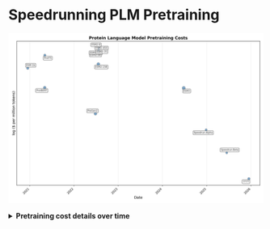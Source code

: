 # Speedrunning PLM Pretraining

![Speedrunning PLM Pretraining](docs/assets/model_costs.png)

<details>
<summary><strong>Pretraining cost details over time</strong></summary>

ESM-1b
- 4.25 hours per epoch, 56 epochs, 128 V100 GPUs
- [Source](https://epoch.ai/data/notable-ai-models)
- 238 hours x 128 gpus is 30,464 V100 hours
- 8xV100 on AWS is ~$24.48 [on demand](https://instances.vantage.sh/aws/ec2/p3.16xlarge)
- Assume 1/2 of that per hours because of scale and year is 2020, but the GPUs were newer so this is generous
- $1.53 gpu/hour * 30,464 hours is $46,610

ProtBERT, ProtT5, Progen2
- Estimated from [here](https://epoch.ai/data/notable-ai-models)

ESM2-15B
- Approximated at $1.5 million USD
- [Source](https://www.biorxiv.org/content/10.1101/2024.09.23.614603v1.full)
ESM2-3B
- Roughly 1/2 of 15B FLOPs
- [Source](https://github.com/facebookresearch/esm/discussions/414)
ESM2-650M
- Roughly 1/4 of 3B FLOPs
- [Source](https://github.com/facebookresearch/esm/discussions/414)
ESM2-150M
- Approximated at 1/4 of 650M FlOPs
ESM2-35M
- Approximated at 1/4 of 150M FlOPs
ESM2-8M
- Approximated at 1/4 of 35M FlOPs

ESM3-98B
- We don't have much details about training cost beyond FLOPs at 1.07E24 from the [paper](https://www.science.org/doi/10.1126/science.ads0018)
- If we assume same FLOP per dollar efficiency of [Llama 3.1-405B](https://epoch.ai/data/notable-ai-models) we get 1.34E-18 $/FLOP
- So that's ~$1.4 million for ESM3 training

<details>


## Get started

```
git clone https://github.com/Synthyra/SpeedrunningPLMs.git
cd SpeedrunningPLMs
pip install huggingface_hub
python data/download_omgprot50.py # --num_chunks 100 download less data to save time for smaller runs
```

For ARM64 systems (GH200)
```
pip install -r requirements.txt -U
pip install torch torchvision --index-url https://download.pytorch.org/whl/cu128 -U
torchrun --standalone --nproc_per_node=NUM_GPUS_ON_YOUR_SYSTEM train.py
```

For non ARM64 systems you can use Docker
```
git clone https://github.com/Synthyra/SpeedrunningPLMs.git
cd SpeedrunningPLMs
sudo docker build -t speedrun_plm .
sudo docker run --gpus all --shm-size=128g -v ${PWD}:/workspace speedrun_plm \
    torchrun --standalone --nproc_per_node=NUM_GPUS_ON_YOUR_SYSTEM train.py \
    --token YOUR_HUGGINGFACE_TOKEN
    --wandb_token YOUR_WANDB_TOKEN
```

<details>
<summary><strong>Note about Docker on ARM64 (GH200)</strong></summary>

Currently, the docker image results in various issues on ARM64 systems.

<pre>
  File "/usr/local/lib/python3.12/site-packages/torch/_inductor/scheduler.py", line 3432, in create_backend
    raise RuntimeError(
torch._dynamo.exc.BackendCompilerFailed: backend='inductor' raised:
RuntimeError: Cannot find a working triton installation. Either the package is not installed or it is too old. More information on installing Triton can be found at https://github.com/openai/triton

Set TORCH_LOGS="+dynamo" and TORCHDYNAMO_VERBOSE=1 for more information


You can suppress this exception and fall back to eager by setting:
    import torch._dynamo
    torch._dynamo.config.suppress_errors = True
</pre>

Suppressing dynamo leads to its own error. There is something delicate going on here.

If you know how to get our docker image working (or a solution with different container software) on GH200 please open an issue or pull request! There is some triton version mismatch that breaks the <code>torch.compile</code>. So in principle the docker image works for GH200 without <code>torch.compile</code>, but obviously that is not ideal.

</details>

## Running experiments

Check out our documented experiments thus far [here](https://synthyra.github.io/SpeedrunningPLMs/).

You can set up experiments by editing the example yaml files with desired settings (`example_yamls/default.yaml`). Simply build a yaml file for each experiment you would like to run and drag them into the `experiments` folder on your training rig. Then, run:

```
chmod +x run_experiments.sh
./run_experiments.sh
```

which will automatically determine how many GPUs your machine has, prompt you for Huggingface and Wandb tokens, and then run all the yaml files in `experiments` sequentially. Each yaml file corresponds to a set of settings that will start a training run.

For more information about CLI or yaml arguments you can reference the table in the drop down below:

<details>
<summary><strong>Command-line Arguments Reference</strong></summary>

| Argument | Type | Default | Description |
|----------|------|---------|-------------|
| <code>--yaml_path</code> | str | None | Path to YAML file with experiment configuration. CLI arguments override YAML. |
| <code>--token</code> | str | None | HuggingFace token (required for model saving/uploading). Prompted if not provided. |
| <code>--wandb_token</code> | str | None | Weights & Biases API token (for experiment tracking). Prompted if not provided. |
| <code>--log_name</code> | str | None | Name for the log file and wandb run. If not set, a random UUID is used. |
| <code>--bugfix</code> | flag | False | Use small batch size and max length for debugging. |
| <code>--save_path</code> | str | "Synthyra/speedrun_test" | Path to save the model and report to wandb. |
| <code>--seed</code> | int | 42 | Random seed for reproducibility. |
| <code>--clear_cache_every</code> | int | 1000 | Clear CUDA cache every N steps. |
| <code>--grad_clip</code> | float | 0.0 | Gradient clipping value (0 to disable). |
| <code>--hidden_size</code> | int | 768 | Hidden size of the model. |
| <code>--num_attention_heads</code> | int | 6 | Number of attention heads. |
| <code>--num_hidden_layers</code> | int | 24 | Number of hidden layers. |
| <code>--num_att_tokens</code> | int | 512 | Number of attention tokens. |
| <code>--vocab_size</code> | int | 33 | Vocabulary size. |
| <code>--expansion_ratio</code> | float | 2.6667 | Expansion ratio for MLP (e.g., 8/3). |
| <code>--soft_logit_cap</code> | float | 32.0 | Soft logit cap for output logits. |
| <code>--attention_soft_cap</code> | float | 64.0 | Attention softmax cap. |
| <code>--add_att_soft_cap</code> | bool | True | Whether to add attention softmax cap. |
| <code>--p_attention</code> | flag | False | Use P attention variant. |
| <code>--tie_embeddings</code> | flag | False | Tie input and output embeddings. |
| <code>--unet</code> | bool | True | Use UNet architecture. |
| <code>--input_bin</code> | str | "data/omgprot50/omgprot50_train_*.bin" | Input training bin files pattern. |
| <code>--input_valid_bin</code> | str | "data/omgprot50/omgprot50_valid_*.bin" | Input validation bin files pattern. |
| <code>--input_test_bin</code> | str | "data/omgprot50/omgprot50_test_*.bin" | Input test bin files pattern. |
| <code>--mlm</code> | bool | False | Use masked language modeling objective. |
| <code>--mask_rate</code> | float | 0.2 | Mask rate for masked language modeling. |
| <code>--batch_size</code> | int | 524288 | Total batch size in tokens (default: 8*64*1024). |
| <code>--grad_accum</code> | int | 1 | Gradient accumulation steps. |
| <code>--num_steps</code> | int | 50000 | Number of training steps. |
| <code>--cooldown_steps</code> | int | 5000 | Number of cooldown steps after main training. |
| <code>--max_length</code> | int | 1024 | Maximum sequence length. |
| <code>--scheduler_type</code> | str | "cosine" | Scheduler type for learning rate. |
| <code>--lr_warmup_steps</code> | int | 1000 | Number of warmup steps for learning rate. |
| <code>--lr</code> | float | 0.001 | Learning rate for Adam optimizer (when not using Muon). |
| <code>--lr_embed</code> | float | 0.06 | Learning rate for embeddings. |
| <code>--lr_head</code> | float | 0.008 | Learning rate for head. |
| <code>--lr_scalar</code> | float | 0.04 | Learning rate for scalar parameters. |
| <code>--use_muon</code> | bool | True | Use Muon optimizer for hidden layers. |
| <code>--lr_hidden</code> | float | 0.05 | Learning rate for hidden layers (Muon). |
| <code>--muon_momentum_warmup_steps</code> | int | 300 | Steps for Muon momentum warmup (0.85 → 0.95). |
| <code>--eval_every</code> | int | 1000 | Evaluate on validation set every N steps. |
| <code>--hf_model_name</code> | str | "Synthyra/speedrun" | HuggingFace model name for saving. |
| <code>--save_every</code> | int | None | Save checkpoint every N steps (if set). |
| <code>--num_workers</code> | int | 4 | Number of workers for optimized dataloader. |
| <code>--prefetch_factor</code> | int | 2 | Prefetch factor for optimized dataloader. |

</details>


## Some general info
A batch size of 8x64x1024 (524288) or 4x64x1024 (262144) tokens has worked very well. We recommend a local batch size of 64*1024 (65536) tokens for 80gb VRAM machines, and less if working with a smaller rig. For example, if 524288 is desired and you have 4 A100 80gb gpus, use gradient accumulation (--grad_accum) of 2 (524288 / 4 / 2 = 65536).

Our newer trainer and dataloader incorporates prefetching and multiple workers per GPU to accelerate data handling - the masking is also accomplished at this stage. In general, this has led to a small increase in throughput, which should have a larger effect for systems with slower disk read rates (University HPC systems, Jarvis Labs, Many azure blob types, etc.).

Here's a table of some current throughput during training for the default model size (133 million params, 24 blocks, UNET + Value embedddings, hidden size 768)

|Hardware |Tokens per sec|
|---------|--------------|
| 1xH100  | 275,900 |
| 1xGH200 | 1,011,800 |
|4xA100 80gb PCIe gen4| 340,700 |
|8xH100 SXM5 | 2,149,500 |

This implies that you could train ESM2-150 (batch size 2 million tokens for 500,000 steps) in 129 hours for $3091 (lambda 8xH100 6/30/2025) - assuming no improvements to model architecture, any training associated algorithms, or datasets.

Clearly, memory and disk read/write speeds are still a major bottleneck on some HPC systems (looking at the GH200 domination). Perhaps enhancements to the dataloading and prefetching can reduce this further. 

<details>
<summary>Preliminary SpeedrunnningESM2 repo readme with early results</summary>
# Replicating ESM2 at the speed of sound
This repo is an open-source collaboration to reproduce ESM2 models with the same or less parameters in as little time as possible, inspired by the fantastic [modded-nanogpt](https://github.com/KellerJordan/modded-nanogpt) repo. Mostly interested in 8xH100 or 1xH200 runs which are currently available through many vendors.

## Quick Start

Setup environment and train ESM2

```
git clone https://github.com/Synthyra/SpeedRunningESM2
cd SpeedRunningESM2
pip install -r requirements.txt
pip install --pre torch==2.6.0.dev20241203+cu124 torchvision==0.20.0.dev20241204 --index-url https://download.pytorch.org/whl/nightly/cu124 --upgrade
python data/download_omgprot50.py # --num_chunks 10 you can download less chunks to save time
./run.sh
```
torchvision is needed to fix an import error with transformers. You might need a different version of torch for consumer cards, all the code is tested on Hopper GPUs.

## Benchmarks to match
[OMGprot50](https://huggingface.co/datasets/Synthyra/omg_prot50) validation and test sets, 15% BERT-like MLM objective.
Loss is standard cross-entropy loss, perplexity $e^{loss}$. [Sequence reconstruction metrics](https://github.com/Synthyra/SpeedRunningESM2/blob/master/benchmark_esm.py) are calculated via exact match betweeen predictions and labels and weighted averages.

Validation set, random 10,000 sequences from OMGprot50.
| model | loss &darr;   | perplexity &darr; | precision &uarr; | recall &uarr; | f1 &uarr; | accuracy &uarr; | mcc &uarr;|
|-----------|--------|------------|-----------|--------|--------|----------|--------|
| ESM2-8M   | 2.4662 | 11.7775    | 0.3074    | 0.2780 | 0.2726 | 0.2780   | 0.2262 |
| ESM2-35M  | 2.3572 | 10.5613    | 0.3464    | 0.3205 | 0.3161 | 0.3205   | 0.2726 |
| ESM2-150M | 2.2550 | 9.5349     | 0.3806    | 0.3596 | 0.3560 | 0.3596   | 0.3152 |
| ESMC-300M | 2.1996 | 9.0214     | 0.3936    | 0.3648 | 0.3605 | 0.3648   | 0.3206 |
| ESMC-600M | 2.1549 | 8.6267     | 0.4068    | 0.3802 | 0.3762 | 0.3802   | 0.3373 |
| ESM2-650M | 2.1382 | 8.4841     | 0.4218    | 0.4024 | 0.4000 | 0.4024   | 0.3615 |

Test set, random 10,000 sequences from OMGprot50 and 3,000+ newly discovered sequences after OMGprot50 creation (well after ESM2 training date).
| model | loss &darr; | perplexity &darr; | precision &uarr; | recall &uarr; | f1 &uarr; | accuracy &uarr; | mcc &uarr;|
|-----------|--------|------------|-----------|--------|--------|----------|--------|
| ESM2-8M   | 2.4520 | 11.6116    | 0.3079    | 0.2780 | 0.2735 | 0.2780   | 0.2274 |
| ESM2-35M  | 2.3063 | 10.0374    | 0.3616    | 0.3380 | 0.3346 | 0.3380   | 0.2928 |
| ESM2-150M | 2.1587 | 8.6602     | 0.4149    | 0.3973 | 0.3949 | 0.3973   | 0.3568 |
| ESMC-300M | 2.0523 | 7.7854     | 0.4549    | 0.4296 | 0.4278 | 0.4296   | 0.3916 |
| ESMC-600M | 1.9942 | 7.3466     | 0.4741    | 0.4516 | 0.4498 | 0.4516   | 0.4152 |
| ESM2-650M | 1.9980 | 7.3743     | 0.4723    | 0.4576 | 0.4561 | 0.4576   | 0.4217 |

These match the [results](https://github.com/Synthyra/SpeedRunningESM2/pull/2#issue-2756280840) from the original paper well.


## Successful runs showcase

|~Matches |Parameters|Time      |Hardware |Log | Val loss |
|---------|----------|----------|---------|----|----------|
|ESM2-150|140M      |9.44 hours |1 x GH200|[Link](https://github.com/Synthyra/SpeedRunningESM2/blob/master/logs_to_keep/f48932cb-f41f-4c0c-8f24-90c839e9dc9e.txt)| 2.2272 |
|ESMC-300|44M       |7.01 hours |4 x 4090 |[Link](https://gist.github.com/lapp0/8553e911c649eea11cc2d7426f26eab6)                                        | 2.1906 |

|~Matches |Parameters|Time      |Hardware |Log | Val loss | Test loss |
|---------|----------|----------|---------|----|----------|-----------|
|ESM2-150|132M      |9.00 hours |1 x GH200|[Link](https://github.com/Synthyra/SpeedRunningESM2/blob/master/logs_to_keep/e631bf18-f202-492b-a3b8-fbae2cb7484a.txt)| 2.2137 | 2.2093 |
|ESM2-650|132M      |45.16 hours|1 x GH200|[Link](https://github.com/Synthyra/SpeedRunningESM2/blob/master/logs_to_keep/a0a3dc4e-6f27-43e0-96fb-b1c2372a164b.txt)| 2.1044 | 2.1058 |


</details>



